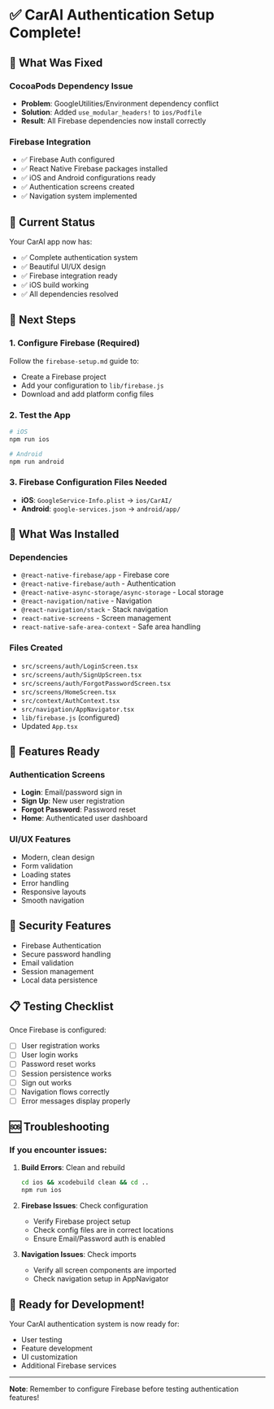 # ✅ CarAI Authentication Setup Complete!

## 🎉 What Was Fixed

### CocoaPods Dependency Issue
- **Problem**: GoogleUtilities/Environment dependency conflict
- **Solution**: Added `use_modular_headers!` to `ios/Podfile`
- **Result**: All Firebase dependencies now install correctly

### Firebase Integration
- ✅ Firebase Auth configured
- ✅ React Native Firebase packages installed
- ✅ iOS and Android configurations ready
- ✅ Authentication screens created
- ✅ Navigation system implemented

## 🚀 Current Status

Your CarAI app now has:
- ✅ Complete authentication system
- ✅ Beautiful UI/UX design
- ✅ Firebase integration ready
- ✅ iOS build working
- ✅ All dependencies resolved

## 📱 Next Steps

### 1. Configure Firebase (Required)
Follow the `firebase-setup.md` guide to:
- Create a Firebase project
- Add your configuration to `lib/firebase.js`
- Download and add platform config files

### 2. Test the App
```bash
# iOS
npm run ios

# Android
npm run android
```

### 3. Firebase Configuration Files Needed
- **iOS**: `GoogleService-Info.plist` → `ios/CarAI/`
- **Android**: `google-services.json` → `android/app/`

## 🔧 What Was Installed

### Dependencies
- `@react-native-firebase/app` - Firebase core
- `@react-native-firebase/auth` - Authentication
- `@react-native-async-storage/async-storage` - Local storage
- `@react-navigation/native` - Navigation
- `@react-navigation/stack` - Stack navigation
- `react-native-screens` - Screen management
- `react-native-safe-area-context` - Safe area handling

### Files Created
- `src/screens/auth/LoginScreen.tsx`
- `src/screens/auth/SignUpScreen.tsx`
- `src/screens/auth/ForgotPasswordScreen.tsx`
- `src/screens/HomeScreen.tsx`
- `src/context/AuthContext.tsx`
- `src/navigation/AppNavigator.tsx`
- `lib/firebase.js` (configured)
- Updated `App.tsx`

## 🎨 Features Ready

### Authentication Screens
- **Login**: Email/password sign in
- **Sign Up**: New user registration
- **Forgot Password**: Password reset
- **Home**: Authenticated user dashboard

### UI/UX Features
- Modern, clean design
- Form validation
- Loading states
- Error handling
- Responsive layouts
- Smooth navigation

## 🔐 Security Features
- Firebase Authentication
- Secure password handling
- Email validation
- Session management
- Local data persistence

## 📋 Testing Checklist

Once Firebase is configured:
- [ ] User registration works
- [ ] User login works
- [ ] Password reset works
- [ ] Session persistence works
- [ ] Sign out works
- [ ] Navigation flows correctly
- [ ] Error messages display properly

## 🆘 Troubleshooting

### If you encounter issues:

1. **Build Errors**: Clean and rebuild
   ```bash
   cd ios && xcodebuild clean && cd ..
   npm run ios
   ```

2. **Firebase Issues**: Check configuration
   - Verify Firebase project setup
   - Check config files are in correct locations
   - Ensure Email/Password auth is enabled

3. **Navigation Issues**: Check imports
   - Verify all screen components are imported
   - Check navigation setup in AppNavigator

## 🎯 Ready for Development!

Your CarAI authentication system is now ready for:
- User testing
- Feature development
- UI customization
- Additional Firebase services

---

**Note**: Remember to configure Firebase before testing authentication features! 